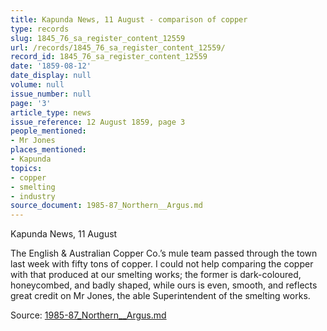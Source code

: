 ```yaml
---
title: Kapunda News, 11 August - comparison of copper
type: records
slug: 1845_76_sa_register_content_12559
url: /records/1845_76_sa_register_content_12559/
record_id: 1845_76_sa_register_content_12559
date: '1859-08-12'
date_display: null
volume: null
issue_number: null
page: '3'
article_type: news
issue_reference: 12 August 1859, page 3
people_mentioned:
- Mr Jones
places_mentioned:
- Kapunda
topics:
- copper
- smelting
- industry
source_document: 1985-87_Northern__Argus.md
---
```


Kapunda News, 11 August

The English & Australian Copper Co.’s mule team passed through the town last week with fifty tons of copper.  I could not help comparing the copper with that produced at our smelting works; the former is dark-coloured, honeycombed, and badly shaped, while ours is even, smooth, and reflects great credit on Mr Jones, the able Superintendent of the smelting works.

Source: [1985-87_Northern__Argus.md](/downloads/markdown/1985-87_Northern__Argus.md)
